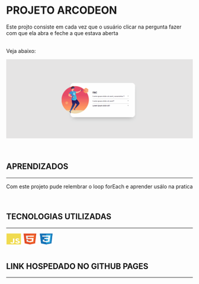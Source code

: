 # PROJETO ARCODEON 

Este projto consiste em cada vez que o usuário clicar na pergunta fazer com que ela abra e feche a que estava aberta

<br>
Veja abaixo:

<br>

[<img src="./src/imgs/arcodeon.gif.gif">]()

<br>

## APRENDIZADOS
---
Com este projeto pude relembrar o loop forEach e aprender usálo na pratica

<br>

## TECNOLOGIAS UTILIZADAS 
---


  <img align="center" alt="Js" height="30" width="40" src="https://raw.githubusercontent.com/devicons/devicon/master/icons/javascript/javascript-plain.svg">
  <img align="center" alt="HTML" height="30" width="40" src="https://raw.githubusercontent.com/devicons/devicon/master/icons/html5/html5-original.svg">
  <img align="center" alt="CSS" height="30" width="40" src="https://raw.githubusercontent.com/devicons/devicon/master/icons/css3/css3-original.svg">

  <br>
  <br>


  ## LINK HOSPEDADO NO GITHUB PAGES
  ---